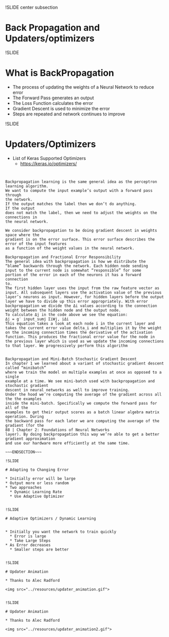 !SLIDE center subsection

# Back Propagation and Updaters/optimizers


!SLIDE

# What is BackPropagation

* The process of updating the weights of a Neural Network to reduce error
* The Forward Pass generates an output
* The Loss Function calculates the error
* Gradient Descent is used to minimize the error
* Steps are repeated and network continues to improve


!SLIDE

# Updaters/Optimizers

* List of Keras Supported Optimizers
  * https://keras.io/optimizers/



~~~SECTION:notes~~~


Backpropagation learning is the same general idea as the perceptron learning algorithm.
We want to compute the input example’s output with a forward pass through
the network. 
If the output matches the label then we don’t do anything. 
If the output
does not match the label, then we need to adjust the weights on the connections in
the neural network.

We consider backpropagation to be doing gradient descent in weights space where the
gradient is on the error surface. This error surface describes the error of the input features
as a function of the weight values in the neural network.

Backpropagation and Fractional Error Responsibility
The general idea with backpropagation is how we distribute the
“blame” backwards through the network. Each hidden node sending
input to the current node is somewhat “responsible” for some
portion of the error in each of the neurons it has a forward connection
to.
The first hidden layer uses the input from the raw feature vector as
input. All subsequent layers use the activation value of the previous
layer’s neurons as input. However, for hidden layers before the output
layer we have to divide up this error appropriately. With error
backpropagation we divide the Δi values according to the connection
weight between the hidden node and the output node.
To calculate Δj in the code above we see the equation:
Δj = g′ input_sumj ΣiWj, iΔi
This equation takes a look at each node i in the current layer and
takes the current error value delta_i and multiplies it by the weight
on the incoming connection times the derivative of the activation
function. This produces the fractional error value for the node in
the previous layer which is used as we update the incoming connections
to that layer. We progressively perform this algorithm


Backpropagation and Mini-Batch Stochastic Gradient Descent
In chapter 1 we learned about a variant of stochastic gradient descent called “minibatch”
where we train the model on multiple examples at once as opposed to a single
example at a time. We see mini-batch used with backpropagation and stochastic gradient
descent in neural networks as well to improve training.
Under the hood we’re computing the average of the gradient across all the the examples
inside the mini-batch. Specifically we compute the forward pass for all of the
examples to get their output scores as a batch linear algebra matrix operation. During
the backward pass for each later we are computing the average of the gradient (for the
88 | Chapter 2: Foundations of Neural Networks
layer). By doing backpropagation this way we’re able to get a better gradient approximation
and use our hardware more efficiently at the same time.

~~~ENDSECTION~~~

!SLIDE

# Adapting to Changing Error 

* Initially error will be large
* Output more or less random
* Two approaches
  * Dynamic Learning Rate
  * Use Adaptive Optimizer


!SLIDE 

# Adaptive Optimizers / Dynamic Learning 

 
* Initially you want the network to train quickly
  * Error is large
  * Take Large Steps
* As Error decreases
  * Smaller steps are better
  
  
!SLIDE

# Updater Animation

* Thanks to Alec Radford

<img src="../resources/updater_animation.gif">


!SLIDE 

# Updater Animation

* Thanks to Alec Radford

<img src="../resources/updater_animation2.gif">


 
